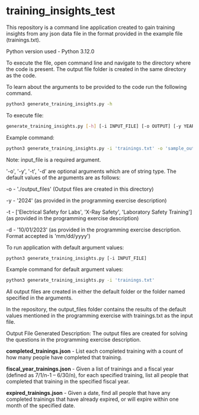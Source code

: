 # training_insights_test

This repository is a command line application created to gain training insights from any json data file in the format provided in the example file (trainings.txt).

Python version used - Python 3.12.0

To execute the file, open command line and navigate to the directory where the code is present. The output file folder is created in the same directory as the code.

To learn about the arguments to be provided to the code run the following command.
 ```bash
python3 generate_training_insights.py -h
```

To execute file:
```bash
generate_training_insights.py [-h] [-i INPUT_FILE] [-o OUTPUT] [-y YEAR] [-t TRAININGS] [-d DATE]
```
Example command:
```bash
python3 generate_training_insights.py -i 'trainings.txt' -o 'sample_output' -y '2024' -t 'Electrical Safety for Labs,X-Ray Safety' -d '10/01/2023'
```
Note: input_file is a required argument.

'-o', '-y', '-t', '-d' are optional arguments which are of string type. The default values of the arguments are as follows:

-o - './output_files' (Output files are created in this directory)

-y - '2024' (as provided in the programming exercise description)

-t - ['Electrical Safety for Labs', 'X-Ray Safety', 'Laboratory Safety Training'] (as provided in the programming exercise description)

-d - '10/01/2023' (as provided in the programming exercise description. Format accepted is 'mm/dd/yyyy')

To run application with default argument values:
```bash
python3 generate_training_insights.py [-i INPUT_FILE]
```
Example command for default argument values:
```bash
python3 generate_training_insights.py -i 'trainings.txt'
```

All output files are created in either the default folder or the folder named specified in the arguments.

In the repository, the output_files folder contains the results of the default values mentioned in the programming exercise with trainings.txt as the input file.

Output File Generated Description: The output files are created for solving the questions in the programming exercise description.

<b>completed_trainings.json</b> - List each completed training with a count of how many people have completed that training.

<b>fiscal_year_trainings.json</b> - Given a list of trainings and a fiscal year (defined as 7/1/n-1 – 6/30/n), for each specified training, list all people that completed that training in the specified fiscal year.

<b>expired_trainings.json</b> - Given a date, find all people that have any completed trainings that have already expired, or will expire within one month of the specified date.
